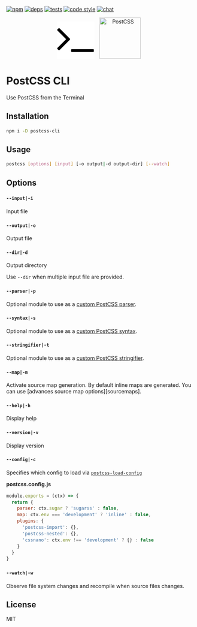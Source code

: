 [![npm][npm]][npm-url]
[![deps][deps]][deps-url]
[![tests][tests]][tests-url]
[![code style][style]][style-url]
[![chat][chat]][chat-url]

<div align="center">
  <img width="100" height="100" title="CLI" src="logo.svg">
  <a href="https://github.com/postcss/postcss">
    <img width="110" height="110" title="PostCSS" src="http://postcss.github.io/postcss/logo.svg" hspace="10">
  </a>
</div>

# PostCSS CLI
Use PostCSS from the Terminal


## Installation

```bash
npm i -D postcss-cli
```

## Usage

```bash
postcss [options] [input] [-o output|-d output-dir] [--watch]
```

## Options

#### `--input|-i`

Input file

#### `--output|-o`

Output file

#### `--dir|-d`

Output directory

Use `--dir` when multiple input file are provided.

#### `--parser|-p`

Optional module to use as a [custom PostCSS parser](https://github.com/postcss/postcss#custom-syntaxes).

#### `--syntax|-s`

Optional module to use as a [custom PostCSS syntax](https://github.com/postcss/postcss#custom-syntaxes).

#### `--stringifier|-t`

Optional module to use as a [custom PostCSS stringifier](https://github.com/postcss/postcss#custom-syntaxes).

#### `--map|-m`

Activate source map generation. By default inline maps are generated.
You can use [advances source map options][sourcemaps].

#### `--help|-h`

Display help

#### `--version|-v`

Display version

#### `--config|-c`

Specifies which config to load via [`postcss-load-config`](https://github.com/michael-ciniawsky/postcss-load-config)

**postcss.config.js**

```js
module.exports = (ctx) => {
  return {
    parser: ctx.sugar ? 'sugarss' : false,
    map: ctx.env === 'development' ? 'inline' : false,
    plugins: {
      'postcss-import': {},
      'postcss-nested': {},
      'cssnano': ctx.env !== 'development' ? {} : false
    }
  }
}
```

#### `--watch|-w`

Observe file system changes and recompile when source files changes.

## License

MIT


[npm]: https://img.shields.io/npm/v/postcss-cli.svg
[npm-url]: https://npmjs.com/package/postcss-cli

[deps]: https://img.shields.io/gemnasium/postcss/postcss-cli.svg
[deps-url]: https://gemnasium.com/postcss/postcss-cli

[tests]: http://img.shields.io/travis/postcss/postcss-cli.svg
[tests-url]: https://travis-ci.org/postcss/postcss-cli

[style]: https://img.shields.io/badge/code%20style-standard-yellow.svg
[style-url]: http://standardjs.com/

[chat]: https://img.shields.io/gitter/room/postcss/postcss.svg?maxAge=2592000
[chat-url]: https://gitter.im/postcss/postcss
